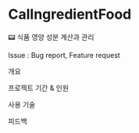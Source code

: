 # CalIngredientFood

📟 식품 영양 성분 계산과 관리

Issue : Bug report, Feature request

개요

프로젝트 기간 & 인원

사용 기술

피드백
